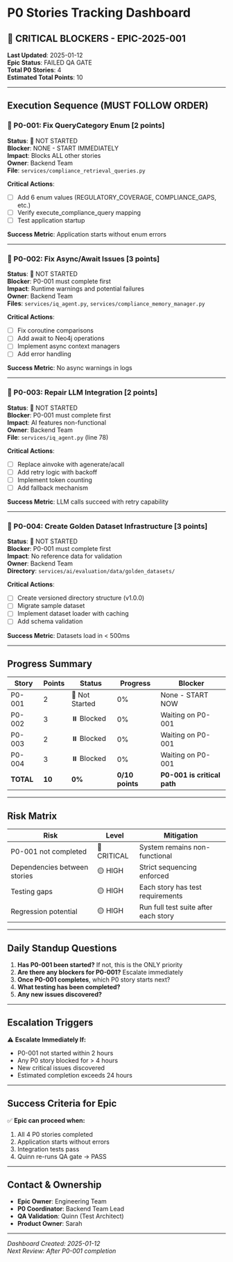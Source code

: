 # P0 Stories Tracking Dashboard

## 🚨 CRITICAL BLOCKERS - EPIC-2025-001

**Last Updated**: 2025-01-12  
**Epic Status**: FAILED QA GATE  
**Total P0 Stories**: 4  
**Estimated Total Points**: 10

---

## Execution Sequence (MUST FOLLOW ORDER)

### 🔴 P0-001: Fix QueryCategory Enum [2 points]
**Status**: 🚧 NOT STARTED  
**Blocker**: NONE - START IMMEDIATELY  
**Impact**: Blocks ALL other stories  
**Owner**: Backend Team  
**File**: `services/compliance_retrieval_queries.py`

**Critical Actions**:
- [ ] Add 6 enum values (REGULATORY_COVERAGE, COMPLIANCE_GAPS, etc.)
- [ ] Verify execute_compliance_query mapping
- [ ] Test application startup

**Success Metric**: Application starts without enum errors

---

### 🔴 P0-002: Fix Async/Await Issues [3 points]
**Status**: 🚧 NOT STARTED  
**Blocker**: P0-001 must complete first  
**Impact**: Runtime warnings and potential failures  
**Owner**: Backend Team  
**Files**: `services/iq_agent.py`, `services/compliance_memory_manager.py`

**Critical Actions**:
- [ ] Fix coroutine comparisons
- [ ] Add await to Neo4j operations
- [ ] Implement async context managers
- [ ] Add error handling

**Success Metric**: No async warnings in logs

---

### 🔴 P0-003: Repair LLM Integration [2 points]
**Status**: 🚧 NOT STARTED  
**Blocker**: P0-001 must complete first  
**Impact**: AI features non-functional  
**Owner**: Backend Team  
**File**: `services/iq_agent.py` (line 78)

**Critical Actions**:
- [ ] Replace ainvoke with agenerate/acall
- [ ] Add retry logic with backoff
- [ ] Implement token counting
- [ ] Add fallback mechanism

**Success Metric**: LLM calls succeed with retry capability

---

### 🔴 P0-004: Create Golden Dataset Infrastructure [3 points]
**Status**: 🚧 NOT STARTED  
**Blocker**: P0-001 must complete first  
**Impact**: No reference data for validation  
**Owner**: Backend Team  
**Directory**: `services/ai/evaluation/data/golden_datasets/`

**Critical Actions**:
- [ ] Create versioned directory structure (v1.0.0)
- [ ] Migrate sample dataset
- [ ] Implement dataset loader with caching
- [ ] Add schema validation

**Success Metric**: Datasets load in < 500ms

---

## Progress Summary

| Story | Points | Status | Progress | Blocker |
|-------|--------|--------|----------|---------|
| P0-001 | 2 | 🚧 Not Started | 0% | None - START NOW |
| P0-002 | 3 | ⏸️ Blocked | 0% | Waiting on P0-001 |
| P0-003 | 2 | ⏸️ Blocked | 0% | Waiting on P0-001 |
| P0-004 | 3 | ⏸️ Blocked | 0% | Waiting on P0-001 |
| **TOTAL** | **10** | **0%** | **0/10 points** | **P0-001 is critical path** |

---

## Risk Matrix

| Risk | Level | Mitigation |
|------|-------|------------|
| P0-001 not completed | 🔴 CRITICAL | System remains non-functional |
| Dependencies between stories | 🟡 HIGH | Strict sequencing enforced |
| Testing gaps | 🟡 HIGH | Each story has test requirements |
| Regression potential | 🟡 HIGH | Run full test suite after each story |

---

## Daily Standup Questions

1. **Has P0-001 been started?** If not, this is the ONLY priority
2. **Are there any blockers for P0-001?** Escalate immediately
3. **Once P0-001 completes**, which P0 story starts next?
4. **What testing has been completed?**
5. **Any new issues discovered?**

---

## Escalation Triggers

⚠️ **Escalate Immediately If:**
- P0-001 not started within 2 hours
- Any P0 story blocked for > 4 hours
- New critical issues discovered
- Estimated completion exceeds 24 hours

---

## Success Criteria for Epic

✅ **Epic can proceed when:**
1. All 4 P0 stories completed
2. Application starts without errors
3. Integration tests pass
4. Quinn re-runs QA gate → PASS

---

## Contact & Ownership

- **Epic Owner**: Engineering Team
- **P0 Coordinator**: Backend Team Lead
- **QA Validation**: Quinn (Test Architect)
- **Product Owner**: Sarah

---

*Dashboard Created: 2025-01-12*  
*Next Review: After P0-001 completion*